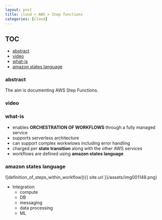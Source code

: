 ```yaml
---
layout: post
title: cloud > AWS > Step functions
categories: [cloud]
---
```

## TOC
<!-- TOC -->

- [abstract](#abstract)
- [video](#video)
- [what-is](#what-is)
- [amazon states language](#amazon-states-language)

<!-- /TOC -->

### abstract
The aim is documenting AWS Step Functions. 

### video
### what-is
* enables **ORCHESTRATION OF WORKFLOWS** through a fully managed service
* supports serverless architecture
* can support complex workwlows including error handling
* charged per **state transition** along with the other AWS services
* workflows are defined using **amazon states language**

### amazon states language

![definition_of_steps_within_workflow]({{ site.url }}/assets/img001148.png)

* Integration
    * compute
    * DB
    * messaging
    * data processing
    * ML